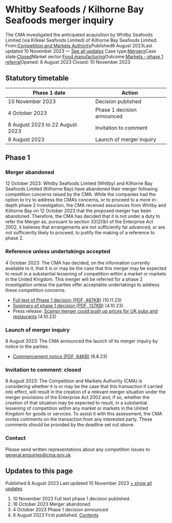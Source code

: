 # Whitby Seafoods / Kilhorne Bay Seafoods merger inquiry
The CMA investigated the anticipated acquisition by Whitby Seafoods Limited (via Kilkeel Seafoods Limited) of Kilhorne Bay Seafoods Limited.
From:[Competition and Markets Authority](/government/organisations/competition-and-markets-authority)Published8 August 2023Last updated
10 November 2023
— [See all updates](#full-publication-update-history)
Case type:[Mergers](/cma-cases?case_type%5B%5D=mergers)Case state:[Closed](/cma-cases?case_state%5B%5D=closed)Market sector:[Food manufacturing](/cma-cases?market_sector%5B%5D=food-manufacturing)Outcome:[Markets - phase 1 referral](/cma-cases?outcome_type%5B%5D=markets-phase-1-referral)Opened:
8 August 2023
Closed:
10 November 2023
## Statutory timetable
| Phase 1 date | Action |
| --- | --- |
| 10 November 2023 | Decision published |
| 4 October 2023 | Phase 1 decision announced |
| 8 August 2023 to 22 August 2023 | Invitation to comment |
| 8 August 2023 | Launch of merger inquiry |
## Phase 1
### Merger abandoned
12 October 2023: Whitby Seafoods Limited (Whitby) and Kilhorne Bay Seafoods Limited (Kilhorne Bay) have abandoned their merger following competition concerns raised by the CMA.
While the companies had the option to try to address the CMA’s concerns, or to proceed to a more in-depth phase 2 investigation, the CMA received assurances from Whitby and Kilhorne Bay on 12 October 2023 that the proposed merger has been abandoned.
Therefore, the CMA has decided that it is not under a duty to refer the Merger as, pursuant to section 33(2)(b) of the Enterprise Act 2002, it believes that arrangements are not sufficiently far advanced, or are not sufficiently likely to proceed, to justify the making of a reference to phase 2.
### Reference unless undertakings accepted
4 October 2023: The CMA has decided, on the information currently available to it, that it is or may be the case that this merger may be expected to result in a substantial lessening of competition within a market or markets in the United Kingdom. This merger will be referred for a phase 2 investigation unless the parties offer acceptable undertakings to address these competition concerns.
- [Full text of Phase 1 decision (PDF, 467KB)](https://assets.publishing.service.gov.uk/media/654d12175d60950011bec8c4/_Full_text_of_Phase_1_decision_.pdf) (10.11.23)
- [Summary of phase 1 decision (PDF, 137KB)](https://assets.publishing.service.gov.uk/media/651d1f5ee4e658001459d8e0/Summary_of_phase_1_decision___.pdf) (4.10.23)
- Press release: [Scampi merger could push up prices for UK pubs and restaurants](https://www.gov.uk/government/news/scampi-merger-could-push-up-prices-for-uk-pubs-and-restaurants) (4.10.23)
### Launch of merger inquiry
8 August 2023: The CMA announced the launch of its merger inquiry by notice to the parties.
- [Commencement notice (PDF, 84KB)](https://assets.publishing.service.gov.uk/media/64d113c9e5491a00134b5964/Whitby_Kilhorne_-_Notice_commencement_initial_period.pdf) (8.8.23)
### Invitation to comment: closed
8 August 2023: The Competition and Markets Authority (CMA) is considering whether it is or may be the case that this transaction if carried into effect, will result in the creation of a relevant merger situation under the merger provisions of the Enterprise Act 2002 and, if so, whether the creation of that situation may be expected to result, in a substantial lessening of competition within any market or markets in the United Kingdom for goods or services.
To assist it with this assessment, the CMA invites comments on the transaction from any interested party.
These comments should be provided by the deadline set out above.
### Contact
Please send written representations about any competition issues to [general.enquiries@cma.gov.uk](mailto:general.enquiries@cma.gov.uk)
## Updates to this page
Published 8 August 2023
Last updated 10 November 2023
[+ show all updates](#full-history)
1. 10 November 2023
Full text phase 1 decision published.
2. 16 October 2023
Merger abandoned
3. 4 October 2023
Phase 1 decision announced
4. 8 August 2023
First published.
[Contents](#contents)